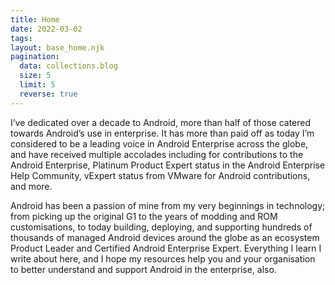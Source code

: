 ```yaml
---
title: Home
date: 2022-03-02
tags:
layout: base_home.njk
pagination:
  data: collections.blog
  size: 5
  limit: 5
  reverse: true
---
```


I’ve dedicated over a decade to Android, more than half of those catered towards Android’s use in enterprise. It has more than paid off as today I’m considered to be a leading voice in Android Enterprise across the globe, and have received multiple accolades including for contributions to the Android Enterprise, Platinum Product Expert status in the Android Enterprise Help Community, vExpert status from VMware for Android contributions, and more.

Android has been a passion of mine from my very beginnings in technology; from picking up the original G1 to the years of modding and ROM customisations, to today building, deploying, and supporting hundreds of thousands of managed Android devices around the globe as an ecosystem Product Leader and Certified Android Enterprise Expert. Everything I learn I write about here, and I hope my resources help you and your organisation 
to better understand and support Android in the enterprise, also.